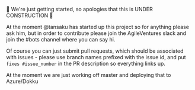 :construction: We're just getting started, so apologies that this is UNDER CONSTRUCTION :construction:

At the moment @tansaku has started up this project so for anything please ask him, but in order to contribute please join the AgileVentures slack and join the #bots channel where you can say hi.

Of course you can just submit pull requests, which should be associated with issues - please use branch names prefixed with the issue id, and put `fixes #issue_number` in the PR description so everything links up.

At the moment we are just working off master and deploying that to Azure/Dokku

